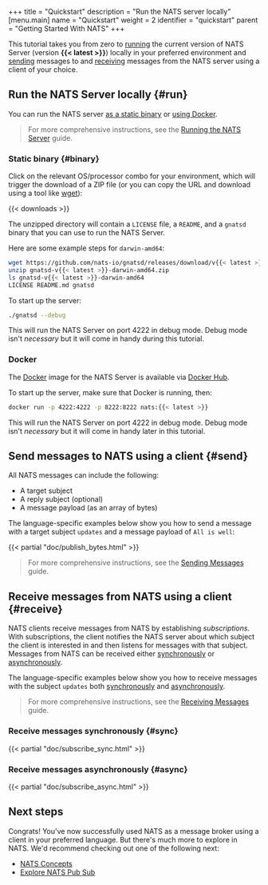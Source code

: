+++
title = "Quickstart"
description = "Run the NATS server locally"
[menu.main]
  name = "Quickstart"
  weight = 2
  identifier = "quickstart"
  parent = "Getting Started With NATS"
+++

This tutorial takes you from zero to [running](#run) the current version of NATS Server (version **{{< latest >}}**) locally in your preferred environment and [sending](#send) messages to and [receiving](#receive) messages from the NATS server using a client of your choice.

## Run the NATS Server locally {#run}

You can run the NATS server [as a static binary](#binary) or [using Docker](#docker).

> For more comprehensive instructions, see the [Running the NATS Server](/documentation/managing_the_server/running/) guide.

### Static binary {#binary}

Click on the relevant OS/processor combo for your environment, which will trigger the download of a ZIP file (or you can copy the URL and download using a tool like [wget](https://www.gnu.org/software/wget/)):

{{< downloads >}}

The unzipped directory will contain a `LICENSE` file, a `README`, and a `gnatsd` binary that you can use to run the NATS Server.

Here are some example steps for `darwin-amd64`:

```bash
wget https://github.com/nats-io/gnatsd/releases/download/v{{< latest >}}/gnatsd-v{{< latest >}}-darwin-amd64.zip
unzip gnatsd-v{{< latest >}}-darwin-amd64.zip
ls gnatsd-v{{< latest >}}-darwin-amd64
LICENSE README.md gnatsd
```

To start up the server:

```bash
./gnatsd --debug
```

This will run the NATS Server on port 4222 in debug mode. Debug mode isn't *necessary* but it will come in handy during this tutorial.

### Docker

The [Docker](https://docker.com) image for the NATS Server is available via [Docker Hub](https://hub.docker.com/_/nats/).

To start up the server, make sure that Docker is running, then:

```bash
docker run -p 4222:4222 -p 8222:8222 nats:{{< latest >}}
```

This will run the NATS Server on port 4222 in debug mode. Debug mode isn't *necessary* but it will come in handy later in this tutorial.

## Send messages to NATS using a client {#send}

All NATS messages can include the following:

* A target subject
* A reply subject (optional)
* A message payload (as an array of bytes)

The language-specific examples below show you how to send a message with a target subject `updates` and a message payload of `All is well`:

{{< partial "doc/publish_bytes.html" >}}

> For more comprehensive instructions, see the [Sending Messages](/documentation/writing_applications/publishing) guide.

## Receive messages from NATS using a client {#receive}

NATS clients receive messages from NATS by establishing *subscriptions*. With subscriptions, the client notifies the NATS server about which subject the client is interested in and then listens for messages with that subject. Messages from NATS can be received either [synchronously](#sync) or [asynchronously](#async).

The language-specific examples below show you how to receive messages with the subject `updates` both [synchronously](#sync) and [asynchronously](#async).

> For more comprehensive instructions, see the [Receiving Messages](/documentation/writing_applications/subscribing/) guide.

### Receive messages synchronously {#sync}

{{< partial "doc/subscribe_sync.html" >}}

### Receive messages asynchronously {#async}

{{< partial "doc/subscribe_async.html" >}}

## Next steps

Congrats! You've now successfully used NATS as a message broker using a client in your preferred language. But there's much more to explore in NATS. We'd recommend checking out one of the following next:

* [NATS Concepts](/documentation/writing_applications/concepts)
* [Explore NATS Pub Sub](/documentation/additional_documentation/nats-pub-sub)
